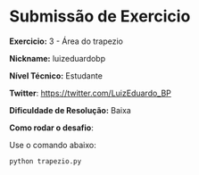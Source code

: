 # Submissão de Exercicio

**Exercicio:** 3 - Área do trapezio

**Nickname:** luizeduardobp

**Nível Técnico:** Estudante

**Twitter**: https://twitter.com/LuizEduardo_BP

**Dificuldade de Resolução:** Baixa

**Como rodar o desafio**:

Use o comando abaixo:

```bash
python trapezio.py
```
